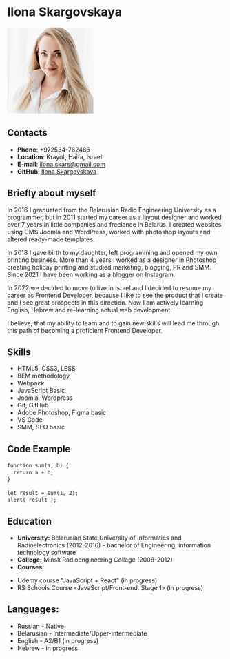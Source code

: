 # Ilona Skargovskaya
![Фото](img/123.png "Ilona Skargovskaya")
## Contacts
- **Phone**: +972534-762486
- **Location**: Krayot, Haifa, Israel
- **E-mail**: ilona.skars@gmail.com
- **GitHub**: [Ilona Skargovskaya](https://github.com/IlonaSkargovskaya)

## Briefly about myself

In 2016 I graduated from the Belarusian Radio Engineering University as a programmer, but in 2011 started my career as a layout designer and worked over 7 years in little companies and freelance in Belarus. I created websites using CMS Joomla and WordPress, worked with photoshop layouts and altered ready-made templates.

In 2018 I gave birth to my daughter, left programming and opened my own printing business. More than 4 years I worked as a designer in Photoshop creating holiday printing and studied marketing, blogging, PR and SMM. Since 2021 I have been working as a blogger on Instagram.

In 2022 we decided to move to live in Israel and I decided to resume my career as Frontend Developer, because I like to see the product that I create and I see great prospects in this direction. Now I am actively learning English, Hebrew and re-learning actual web development.

I believe, that my ability to learn and to gain new skills will lead me through this path of becoming a proficient Frontend Developer.

## Skills

- HTML5, CSS3, LESS
- BEM methodology
- Webpack
- JavaScript Basic
- Joomla, Wordpress
- Git, GitHub
- Adobe Photoshop, Figma basic
- VS Code
- SMM, SEO basic

## Code Example

```
function sum(a, b) {
  return a + b;
}

let result = sum(1, 2);
alert( result );
```

## Education

- **University:** Belarusian State University of Informatics and Radioelectronics (2012-2016) - bachelor of Engineering, information technology software
- **College:** Minsk Radioengineering College (2008-2012)
- **Courses:**
+ Udemy course "JavaScript + React" (in progress)
+ RS Schools Course «JavaScript/Front-end. Stage 1» (in progress)

## Languages:
- Russian - Native
- Belarusian - Intermediate/Upper-intermediate
- English - A2/B1 (in progress)
- Hebrew - in progress

